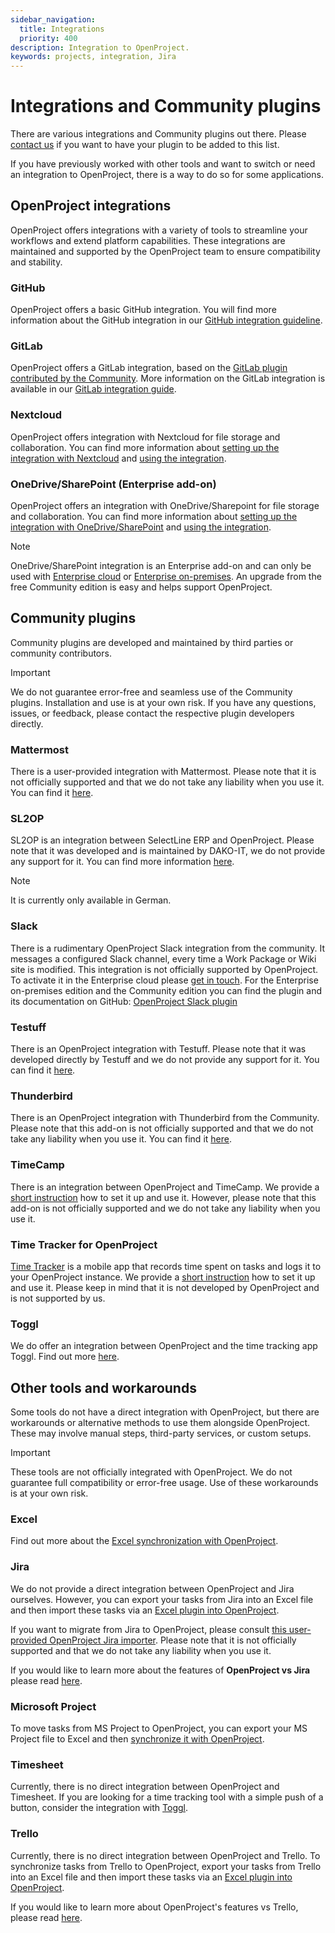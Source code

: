 ```yaml
---
sidebar_navigation:
  title: Integrations
  priority: 400
description: Integration to OpenProject.
keywords: projects, integration, Jira
---
```

# Integrations and Community plugins

There are various integrations and Community plugins out there. Please [contact us](https://www.openproject.org/contact/) if you want to have your plugin to be added to this list.

If you have previously worked with other tools and want to switch or need an integration to OpenProject, there is a way to do so for some applications.

## OpenProject integrations

OpenProject offers integrations with a variety of tools to streamline your workflows and extend platform capabilities. These integrations are maintained and supported by the OpenProject team to ensure compatibility and stability.

### GitHub

OpenProject offers a basic GitHub integration. You will find more information about the GitHub integration in our [GitHub integration guideline](./github-integration/).

### GitLab

OpenProject offers a GitLab integration, based on the [GitLab plugin contributed by the Community](https://github.com/btey/openproject-gitlab-integration). More information on the GitLab integration is available in our [GitLab integration guide](./gitlab-integration/).

### Nextcloud

OpenProject offers integration with Nextcloud for file storage and collaboration. You can find more information about [setting up the integration with Nextcloud](./nextcloud) and [using the integration](../../user-guide/file-management/nextcloud-integration/).

### OneDrive/SharePoint (Enterprise add-on)

OpenProject offers an integration with OneDrive/Sharepoint for file storage and collaboration. You can find more information about [setting up the integration with OneDrive/SharePoint](./one-drive) and [using the integration](../../user-guide/file-management/one-drive-integration/).

> [!NOTE]
> OneDrive/SharePoint integration is an Enterprise add-on and can only be used with [Enterprise cloud](../../enterprise-guide/enterprise-cloud-guide/) or [Enterprise on-premises](../../enterprise-guide/enterprise-on-premises-guide/). An upgrade from the free Community edition is easy and helps support OpenProject.

## Community plugins

Community plugins are developed and maintained by third parties or community contributors.

> [!IMPORTANT]
> We do not guarantee error-free and seamless use of the Community plugins. Installation and use is at your own risk. If you have any questions, issues, or feedback, please contact the respective plugin developers directly.

### Mattermost

There is a user-provided integration with Mattermost. Please note that it is not officially supported and that we do not take any liability when you use it. You can find it [here](https://github.com/girish17/op-mattermost).

### SL2OP 

SL2OP is an integration between SelectLine ERP and OpenProject. Please note that it was developed and is maintained by DAKO-IT, we do not provide any support for it. You can find more information [here](https://dako-it.com/captain-finn-software-fuer-selectline/schnittstelle-openproject-fuer-selectline/detail/80).

> [!NOTE]
> It is currently only available in German. 

### Slack

There is a rudimentary OpenProject Slack integration from the community. It messages a configured Slack channel, every time a Work Package or Wiki site is modified. This integration is not officially supported by OpenProject.
To activate it in the Enterprise cloud please [get in touch](https://www.openproject.org/contact/). For the Enterprise on-premises edition and the Community edition you can find the plugin and its documentation on GitHub: [OpenProject Slack plugin](https://github.com/opf/openproject-slack)

### Testuff

There is an OpenProject integration with Testuff. Please note that it was developed directly by Testuff and we do not provide any support for it. You can find it [here](https://testuff.com/product/help/openproject/).

### Thunderbird

There is an OpenProject integration with Thunderbird from the Community. Please note that this add-on is not officially supported and that we do not take any liability when you use it. You can find it [here](https://addons.thunderbird.net/en-GB/thunderbird/addon/thunderbird-openproject/).

### TimeCamp

There is an integration between OpenProject and TimeCamp. We provide a [short instruction](../../user-guide/time-and-costs/time-tracking/timecamp-integration/) how to set it up and use it. However, please note that this add-on is not officially supported and we do not take any liability when you use it.

### Time Tracker for OpenProject

[Time Tracker](https://open-time-tracker.com/) is a mobile app that records time spent on tasks and logs it to your OpenProject instance. We provide a [short instruction](../../user-guide/time-and-costs/time-tracking/time-tracker-integration/) how to set it up and use it.  Please keep in mind that it is not developed by OpenProject and is not supported by us.

### Toggl

We do offer an integration between OpenProject and the time tracking app Toggl. Find out more [here](../../user-guide/time-and-costs/time-tracking/toggl-integration/).

## Other tools and workarounds

Some tools do not have a direct integration with OpenProject, but there are workarounds or alternative methods to use them alongside OpenProject. These may involve manual steps, third-party services, or custom setups.

> [!IMPORTANT]
> These tools are not officially integrated with OpenProject. We do not guarantee full compatibility or error-free usage. Use of these workarounds is at your own risk. 

### Excel

Find out more about the [Excel synchronization with OpenProject](./excel-synchronization).

### Jira

We do not provide a direct integration between OpenProject and Jira ourselves. However, you can export your tasks from Jira into an Excel file and then import these tasks via an [Excel plugin into OpenProject](./excel-synchronization).

If you want to migrate from Jira to OpenProject, please consult [this user-provided OpenProject Jira importer](https://github.com/dotnetfactory/openproject-jira-importer). Please note that it is not officially supported and that we do not take any liability when you use it. 

If you would like to learn more about the features of **OpenProject vs Jira** please read [here](https://www.openproject.org/blog/open-source-jira-alternative/).

### Microsoft Project

To move tasks from MS Project to OpenProject, you can export your MS Project file to Excel and then [synchronize it with OpenProject]( ./excel-synchronization/).

### Timesheet

Currently, there is no direct integration between OpenProject and Timesheet. If you are looking for a time tracking tool with a simple push of a button, consider the integration with [Toggl](../../user-guide/time-and-costs/time-tracking/toggl-integration/).

### Trello

Currently, there is no direct integration between OpenProject and Trello. To synchronize tasks from Trello to OpenProject, export your tasks from Trello into an Excel file and then import these tasks via an [Excel plugin into OpenProject](./excel-synchronization).

If you would like to learn more about OpenProject's features vs Trello, please read [here](https://www.openproject.org/blog/trello-alternative/).
